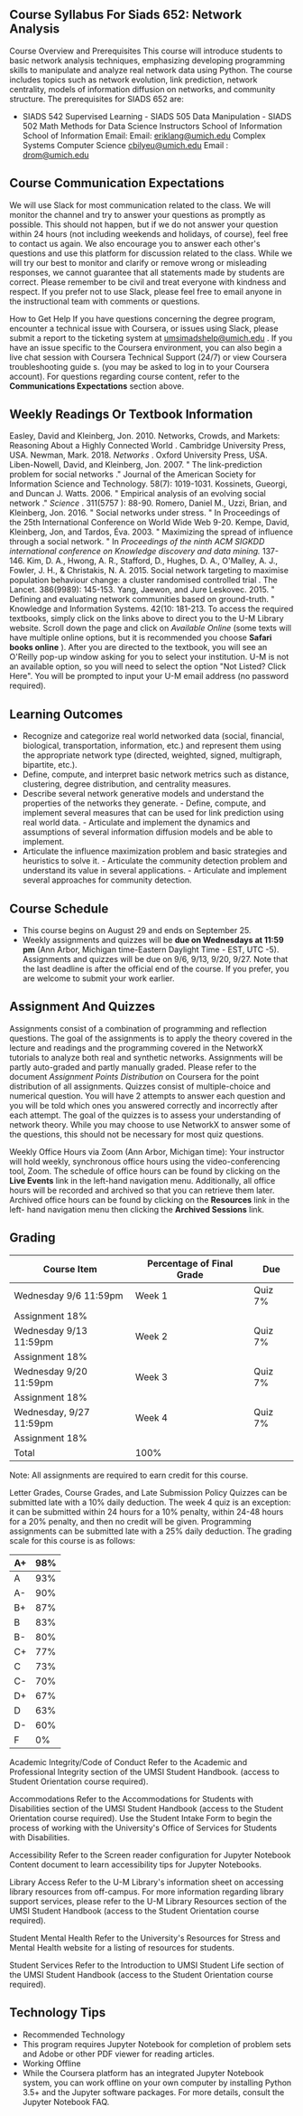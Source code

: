## Course Syllabus For Siads 652: Network Analysis

Course Overview and Prerequisites This course will introduce students to basic network analysis techniques, emphasizing developing programming skills to manipulate and analyze real network data using Python. The course includes topics such as network evolution, link prediction, network centrality, models of information diffusion on networks, and community structure. The prerequisites for SIADS 652 are:

- SIADS 542 Supervised Learning - SIADS 505 Data Manipulation - SIADS 502 Math Methods for Data Science
  Instructors School of Information School of Information Email:
  Email: eriklang@umich.edu Complex Systems Computer Science cbilyeu@umich.edu Email : drom@umich.edu

## Course Communication Expectations

We will use Slack for most communication related to the class. We will monitor the channel and try to answer your questions as promptly as possible. This should not happen, but if we do not answer your question within 24 hours (not including weekends and holidays, of course), feel free to contact us again. We also encourage you to answer each other's questions and use this platform for discussion related to the class. While we will try our best to monitor and clarify or remove wrong or misleading responses, we cannot guarantee that all statements made by students are correct. Please remember to be civil and treat everyone with kindness and respect. If you prefer not to use Slack, please feel free to email anyone in the instructional team with comments or questions.

How to Get Help If you have questions concerning the degree program, encounter a technical issue with Coursera, or issues using Slack, please submit a report to the ticketing system at umsimadshelp@umich.edu . If you have an issue specific to the Coursera environment, you can also begin a live chat session with Coursera Technical Support (24/7) or view Coursera troubleshooting guide s. (you may be asked to log in to your Coursera account). For questions regarding course content, refer to the **Communications Expectations** section above.

## Weekly Readings Or Textbook Information

Easley, David and Kleinberg, Jon. 2010. Networks, Crowds, and Markets: Reasoning About a Highly Connected World . Cambridge University Press, USA. Newman, Mark. 2018. _Networks_ . Oxford University Press, USA. Liben-Nowell, David, and Kleinberg, Jon. 2007. " The link-prediction problem for social networks ." Journal of the American Society for Information Science and Technology. 58(7): 1019-1031. Kossinets, Gueorgi, and Duncan J. Watts. 2006. " Empirical analysis of an evolving social network ." _Science_ . 311(5757 ): 88-90. Romero, Daniel M., Uzzi, Brian, and Kleinberg, Jon. 2016. " Social networks under stress. " In Proceedings of the 25th International Conference on World Wide Web 9-20. Kempe, David, Kleinberg, Jon, and Tardos, Éva. 2003. " Maximizing the spread of influence through a social network. " In _Proceedings of the ninth ACM SIGKDD international conference on Knowledge discovery and data mining._ 137- 146. Kim, D. A., Hwong, A. R., Stafford, D., Hughes, D. A., O'Malley, A. J., Fowler, J. H., & Christakis, N. A. 2015. Social network targeting to maximise population behaviour change: a cluster randomised controlled trial . The Lancet. 386(9989): 145-153. Yang, Jaewon, and Jure Leskovec. 2015. " Defining and evaluating network communities based on ground-truth. " Knowledge and Information Systems. 42(10: 181-213. To access the required textbooks, simply click on the links above to direct you to the U-M Library website. Scroll down the page and click on _Available Online_ (some texts will have multiple online options, but it is recommended you choose **Safari books online** ). After you are directed to the textbook, you will see an O'Reilly pop-up window asking for you to select your institution. U-M is not an available option, so you will need to select the option "Not Listed? Click Here". You will be prompted to input your U-M email address (no password required).

## Learning Outcomes

- Recognize and categorize real world networked data (social, financial, biological, transportation,
  information, etc.) and represent them using the appropriate network type (directed, weighted, signed, multigraph, bipartite, etc.).
- Define, compute, and interpret basic network metrics such as distance, clustering, degree distribution,
  and centrality measures.
- Describe several network generative models and understand the properties of the networks they generate. - Define, compute, and implement several measures that can be used for link prediction using real world data. - Articulate and implement the dynamics and assumptions of several information diffusion models and be able
  to implement.
- Articulate the influence maximization problem and basic strategies and heuristics to solve it. - Articulate the community detection problem and understand its value in several applications. - Articulate and implement several approaches for community detection.

## Course Schedule

- This course begins on August 29 and ends on September 25.
- Weekly assignments and quizzes will be **due on Wednesdays at 11:59 pm** (Ann Arbor, Michigan time-Eastern
  Daylight Time - EST, UTC -5). Assignments and quizzes will be due on 9/6, 9/13, 9/20, 9/27. Note that the last deadline is after the official end of the course. If you prefer, you are welcome to submit your work earlier.

## Assignment And Quizzes

Assignments consist of a combination of programming and reflection questions. The goal of the assignments is to apply the theory covered in the lecture and readings and the programming covered in the NetworkX tutorials to analyze both real and synthetic networks. Assignments will be partly auto-graded and partly manually graded. Please refer to the document _Assignment Points Distribution_ on Coursera for the point distribution of all assignments. Quizzes consist of multiple-choice and numerical question. You will have 2 attempts to answer each question and you will be told which ones you answered correctly and incorrectly after each attempt. The goal of the quizzes is to assess your understanding of network theory. While you may choose to use NetworkX to answer some of the questions, this should not be necessary for most quiz questions.

Weekly Office Hours via Zoom (Ann Arbor, Michigan time):
Your instructor will hold weekly, synchronous office hours using the video-conferencing tool, Zoom. The schedule of office hours can be found by clicking on the **Live Events** link in the left-hand navigation menu. Additionally, all office hours will be recorded and archived so that you can retrieve them later. Archived office hours can be found by clicking on the **Resources** link in the left- hand navigation menu then clicking the **Archived Sessions** link.

## Grading

| Course Item             | Percentage of Final Grade | Due     |
| ----------------------- | ------------------------- | ------- |
| Wednesday 9/6 11:59pm   | Week 1                    | Quiz 7% |
| Assignment 18%          |                           |         |
| Wednesday 9/13 11:59pm  | Week 2                    | Quiz 7% |
| Assignment 18%          |                           |         |
| Wednesday 9/20 11:59pm  | Week 3                    | Quiz 7% |
| Assignment 18%          |                           |         |
| Wednesday, 9/27 11:59pm | Week 4                    | Quiz 7% |
| Assignment 18%          |                           |         |
| Total                   | 100%                      |         |

Note: All assignments are required to earn credit for this course.

Letter Grades, Course Grades, and Late Submission Policy Quizzes can be submitted late with a 10% daily deduction. The week 4 quiz is an exception: it can be submitted within 24 hours for a 10% penalty, within 24-48 hours for a 20% penalty, and then no credit will be given. Programming assignments can be submitted late with a 25% daily deduction. The grading scale for this course is as follows:

| A+  | 98% |
| --- | --- |
| A   | 93% |
| A-  | 90% |
| B+  | 87% |
| B   | 83% |
| B-  | 80% |
| C+  | 77% |
| C   | 73% |
| C-  | 70% |
| D+  | 67% |
| D   | 63% |
| D-  | 60% |
| F   | 0%  |

Academic Integrity/Code of Conduct Refer to the Academic and Professional Integrity section of the UMSI Student Handbook. (access to Student Orientation course required).

Accommodations Refer to the Accommodations for Students with Disabilities section of the UMSI Student Handbook (access to the Student Orientation course required). Use the Student Intake Form to begin the process of working with the University's Office of Services for Students with Disabilities.

Accessibility Refer to the Screen reader configuration for Jupyter Notebook Content document to learn accessibility tips for Jupyter Notebooks.

Library Access Refer to the U-M Library's information sheet on accessing library resources from off-campus. For more information regarding library support services, please refer to the U-M Library Resources section of the UMSI Student Handbook (access to the Student Orientation course required).

Student Mental Health Refer to the University's Resources for Stress and Mental Health website for a listing of resources for students.

Student Services Refer to the Introduction to UMSI Student Life section of the UMSI Student Handbook (access to the Student Orientation course required).

## Technology Tips

- Recommended Technology
- This program requires Jupyter Notebook for completion of problem sets and Adobe or other PDF viewer
  for reading articles.
- Working Offline
- While the Coursera platform has an integrated Jupyter Notebook system, you can work offline on your
  own computer by installing Python 3.5+ and the Jupyter software packages. For more details, consult the Jupyter Notebook FAQ.
